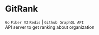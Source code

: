 # GitRank
`Go` `Fiber V2` `Redis` | `Github GraphQL API`\
API server to get ranking about organization

